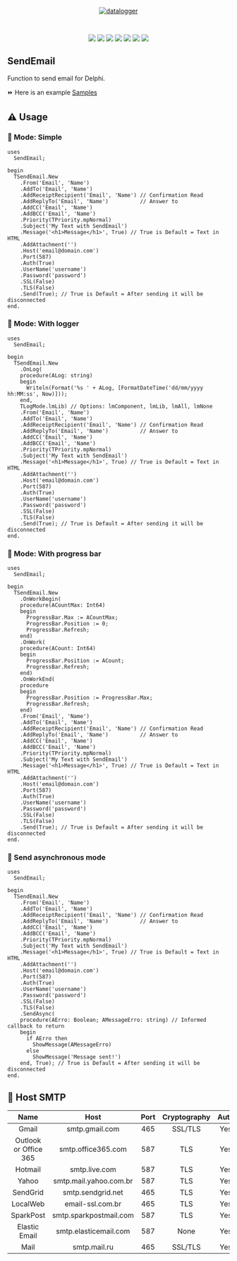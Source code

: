 <p align="center">
  <a href="https://user-images.githubusercontent.com/54585337/123355484-2296e300-d53c-11eb-8d87-698741a9def5.png">
    <img alt="datalogger" src="https://user-images.githubusercontent.com/54585337/123355484-2296e300-d53c-11eb-8d87-698741a9def5.png">
  </a>  
</p>
<br>
<p align="center">
  <img src="https://img.shields.io/github/v/release/dliocode/sendemail?style=flat-square">
  <img src="https://img.shields.io/github/stars/dliocode/sendemail?style=flat-square">
  <img src="https://img.shields.io/github/forks/dliocode/sendemail?style=flat-square">
  <img src="https://img.shields.io/github/contributors/dliocode/sendemail?color=orange&style=flat-square">
  <img src="https://tokei.rs/b1/github/dliocode/sendemail?color=red&category=lines">
  <img src="https://tokei.rs/b1/github/dliocode/sendemail?color=green&category=code">
  <img src="https://tokei.rs/b1/github/dliocode/sendemail?color=yellow&category=files">
</p>

## SendEmail

Function to send email for Delphi.

:fast_forward: Here is an example [Samples](https://github.com/dliocode/sendemail/tree/main/samples)

## :warning: Usage

### :green_book: Mode: Simple

```delphi
uses
  SendEmail;

begin
  TSendEmail.New
    .From('Email', 'Name')
    .AddTo('Email', 'Name')
    .AddReceiptRecipient('Email', 'Name') // Confirmation Read
    .AddReplyTo('Email', 'Name')          // Answer to
    .AddCC('Email', 'Name')
    .AddBCC('Email', 'Name')
    .Priority(TPriority.mpNormal)
    .Subject('My Text with SendEmail')
    .Message('<h1>Message</h1>', True) // True is Default = Text in HTML
    .AddAttachment('')
    .Host('email@domain.com')
    .Port(587)
    .Auth(True)
    .UserName('username')
    .Password('password')
    .SSL(False)
    .TLS(False)
    .Send(True); // True is Default = After sending it will be disconnected
end.
```

### :orange_book: Mode: With logger

```delphi
uses
  SendEmail;

begin
  TSendEmail.New
    .OnLog(
    procedure(ALog: string)
    begin
      Writeln(Format('%s ' + ALog, [FormatDateTime('dd/mm/yyyy hh:MM:ss', Now)]));
    end,
    TLogMode.lmLib) // Options: lmComponent, lmLib, lmAll, lmNone
    .From('Email', 'Name')
    .AddTo('Email', 'Name')
    .AddReceiptRecipient('Email', 'Name') // Confirmation Read
    .AddReplyTo('Email', 'Name')          // Answer to
    .AddCC('Email', 'Name')
    .AddBCC('Email', 'Name')
    .Priority(TPriority.mpNormal)
    .Subject('My Text with SendEmail')
    .Message('<h1>Message</h1>', True) // True is Default = Text in HTML
    .AddAttachment('')
    .Host('email@domain.com')
    .Port(587)
    .Auth(True)
    .UserName('username')
    .Password('password')
    .SSL(False)
    .TLS(False)
    .Send(True); // True is Default = After sending it will be disconnected
end. 
```

### :closed_book: Mode: With progress bar

```delphi
uses
  SendEmail;

begin
  TSendEmail.New
    .OnWorkBegin(
    procedure(ACountMax: Int64)
    begin
      ProgressBar.Max := ACountMax;
      ProgressBar.Position := 0;
      ProgressBar.Refresh;
    end)
    .OnWork(
    procedure(ACount: Int64)
    begin
      ProgressBar.Position := ACount;
      ProgressBar.Refresh;
    end)
    .OnWorkEnd(
    procedure
    begin
      ProgressBar.Position := ProgressBar.Max;
      ProgressBar.Refresh;
    end)
    .From('Email', 'Name')
    .AddTo('Email', 'Name')
    .AddReceiptRecipient('Email', 'Name') // Confirmation Read
    .AddReplyTo('Email', 'Name')          // Answer to
    .AddCC('Email', 'Name')
    .AddBCC('Email', 'Name')
    .Priority(TPriority.mpNormal)
    .Subject('My Text with SendEmail')
    .Message('<h1>Message</h1>', True) // True is Default = Text in HTML
    .AddAttachment('')
    .Host('email@domain.com')
    .Port(587)
    .Auth(True)
    .UserName('username')
    .Password('password')
    .SSL(False)
    .TLS(False)
    .Send(True); // True is Default = After sending it will be disconnected
end.
```

### :notebook_with_decorative_cover: Send asynchronous mode

```delphi
uses
  SendEmail;

begin
  TSendEmail.New
    .From('Email', 'Name')
    .AddTo('Email', 'Name')
    .AddReceiptRecipient('Email', 'Name') // Confirmation Read
    .AddReplyTo('Email', 'Name')          // Answer to
    .AddCC('Email', 'Name')
    .AddBCC('Email', 'Name')
    .Priority(TPriority.mpNormal)
    .Subject('My Text with SendEmail')
    .Message('<h1>Message</h1>', True) // True is Default = Text in HTML
    .AddAttachment('')
    .Host('email@domain.com')
    .Port(587)
    .Auth(True)
    .UserName('username')
    .Password('password')
    .SSL(False)
    .TLS(False)
    .SendAsync(
    procedure(AErro: Boolean; AMessageErro: string) // Informed callback to return
    begin
      if AErro then
        ShowMessage(AMessageErro)
      else
        ShowMessage('Message sent!')
    end, True); // True is Default = After sending it will be disconnected
end.
```


## :satellite: Host SMTP

| **Name** | **Host** | **Port** | **Cryptography** | **Auth** |
|  :---: |  :---: |  :---: |  :---: | :---: |
| Gmail  | smtp.gmail.com | 465 | SSL/TLS | Yes |
| Outlook or Office 365  | smtp.office365.com | 587 | TLS | Yes |
| Hotmail | smtp.live.com | 587 | TLS | Yes |
| Yahoo | smtp.mail.yahoo.com.br | 587 | TLS | Yes |
| SendGrid | smtp.sendgrid.net | 465 | TLS | Yes |
| LocalWeb | email-ssl.com.br | 465 | TLS | Yes |
| SparkPost | smtp.sparkpostmail.com | 587 | TLS | Yes |
| Elastic Email | smtp.elasticemail.com | 587 | None | Yes |
| Mail | smtp.mail.ru | 465  | SSL/TLS | Yes |

